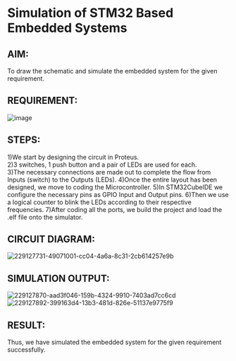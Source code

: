 # Simulation of STM32 Based Embedded Systems

## AIM:
To draw the schematic and simulate the embedded system for the given requirement.

## REQUIREMENT:
![image](https://user-images.githubusercontent.com/6159567/228723969-3892a2a3-3743-4300-9636-ba0dba4ed150.png)

## STEPS:
1)We start by designing the circuit in Proteus.<br>
2)3 switches, 1 push button and a pair of LEDs are used for each.<br>
3)The necessary connections are made out to complete the flow from Inputs (switch) to the Outputs (LEDs).
4)Once the entire layout has been designed, we move to coding the Microcontroller.
5)In STM32CubeIDE we configure the necessary pins as GPIO Input and Output pins.
6)Then we use a logical counter to blink the LEDs according to their respective frequencies.
7)After coding all the ports, we build the project and load the .elf file onto the simulator.

## CIRCUIT DIAGRAM:
![229127731-49071001-cc04-4a6a-8c31-2cb614257e9b](https://user-images.githubusercontent.com/75235022/229498976-02bea492-bae9-4315-943a-de0b9dd12dbc.jpg)

## SIMULATION OUTPUT:
![229127870-aad3f046-159b-4324-9910-7403ad7cc6cd](https://user-images.githubusercontent.com/75235022/229499001-a372d93b-15ce-4774-a60f-a47c7fab2f7f.png)
![229127892-399163d4-13b3-481d-826e-51137e9775f9](https://user-images.githubusercontent.com/75235022/229499044-b5fe9d64-60d3-43eb-80ae-83a94bbf60d2.png)


## RESULT:
Thus, we have simulated the embedded system for the given requirement successfully.
